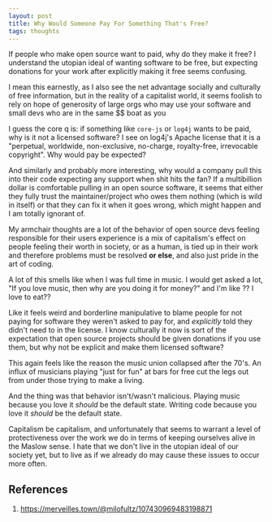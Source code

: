```yaml
---
layout: post
title: Why Would Someone Pay For Something That's Free?
tags: thoughts
---
```


If people who make open source want to paid, why do they make it free? I understand the utopian ideal of wanting software to be free, but expecting donations for your work after explicitly making it free seems confusing.

I mean this earnestly, as I also see the net advantage socially and culturally of free information, but in the reality of a capitalist world, it seems foolish to rely on hope of generosity of large orgs who may use your software and small devs who are in the same $$ boat as you

I guess the core q is: if something like `core-js` or `log4j` wants to be paid, why is it not a licensed software? I see on log4j's Apache license that it is a "perpetual, worldwide, non-exclusive, no-charge, royalty-free, irrevocable copyright". Why would pay be expected?

And similarly and probably more interesting, why would a company pull this into their code expecting any support when shit hits the fan? If a multibillion dollar is comfortable pulling in an open source software, it seems that either they fully trust the maintainer/project who owes them nothing (which is wild in itself) or that they can fix it when it goes wrong, which might happen and I am totally ignorant of.

My armchair thoughts are a lot of the behavior of open source devs feeling responsible for their users experience is a mix of capitalism's effect on people feeling their worth in society, or as a human, is tied up in their work and therefore problems must be resolved **or else**, and also just pride in the art of coding. 

A lot of this smells like when I was full time in music. I would get asked a lot, "If you love music, then why are you doing it for money?" and I'm like ?? I love to eat??

Like it feels weird and borderline manipulative to blame people for not paying for software they weren't asked to pay for, and *explicitly* told they didn't need to in the license. I know culturally it now is sort of the expectation that open source projects should be given donations if you use them, but why not be explicit and make them licensed software? 

This again feels like the reason the music union collapsed after the 70's. An influx of musicians playing "just for fun" at bars for free cut the legs out from under those trying to make a living.

And the thing was that behavior isn't/wasn't malicious. Playing music because you love it *should* be the default state. Writing code because you love it *should* be the default state. 

Capitalism be capitalism, and unfortunately that seems to warrant a level of protectiveness over the work we do in terms of keeping ourselves alive in the Maslow sense. I hate that we don't live in the utopian ideal of our society yet, but to live as if we already do may cause these issues to occur more often.

## References

1. https://merveilles.town/@milofultz/107430969483198871